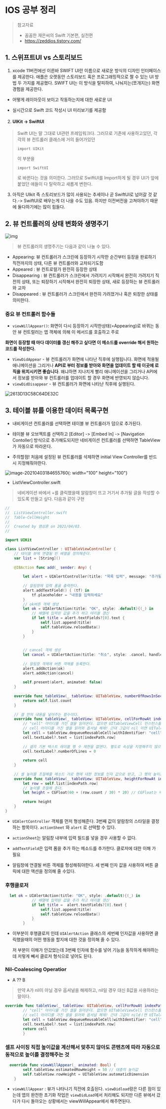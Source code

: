 # IOS 공부 정리

> 참고자료 
>
> - 꼼꼼한 재은씨의 Swift 기본편, 실전편
> - https://zeddios.tistory.com/

## 1. 스위프트UI vs 스토리보드

1. xcode 11버전에선 이른바 SWIFT UI란 이름으로 새로운 방식의 디자인 인터페이스를 제공한다. 애플은 오랫동안 스토리보드 혹은 프로그래밍적으로 짤 수 있는 UI 방법 두 가지를 제공했다. SWIFT UI는 이 방식을 탈피하여, 나눠지는(쪼개지는) 화면 경험을 제공한다.

- 어떻게 레이아웃이 보이고 작동하는지에 대한 새로운 UI

- 실시간으로 Swift 코드 작성시 UI 미리보기를 제공함

2. #### UIKit -> SwiftUI

> Swift UI는 말 그대로 UI관련 프레임워크다. 그러므로 기존에 사용하고있던, 각각의 뷰 컨트롤러 클래스에 거의 들어가있던
>
> ```
> import UIKit
> ```
>
> 이 부분을
>
> ```
> import SwiftUI
> ```
>
> 로 바뀐다는 것을 의미한다. 그러므로 SwiftUI를 Import하게 될 경우 UI가 앞에 붙었던 애들이 다 탈락하고 새롭게 변한다.

3. 아직은 UIkit 즉 스토리보드가 많이 사용되는 추세이나 곧 SwiftUI로 넘어갈 것 같다.-> SwiftUI로 배우는게 더 나을 수도 있음. 하지만 이전버전을 고쳐야하기 때문에 둘다하기에는 많이 힘들다.



## 2. 뷰 컨트롤러의 상태 변화와 생명주기

![img](README.assets/1*etDLgjBamDJoiaM3_hie9A.png)

> 뷰 컨트롤러의 생명주기는 다음과 같이 나눌 수 있다. 

- Appearing: 뷰 컨트롤러가 스크린에 등장하기 시작한 순간부터 등장을 완료하기 직전까지의 상태, 다른 뷰 컨트롤러와 교차되기도함 
- Appeared : 뷰 컨트로럴가 완전히 등장한 상태
- Disappearing : 뷰 컨트롤러가 스크린에서 가려지기 시작해서 완전히 가려지기 직전의 상태, 또는 퇴장하기 시작해서 완전히 퇴장한 상태, 새로 등장하는 뷰 컨트롤러와 교차
- Disappeared : 뷰 컨트롤러가 스크린에서 완전히 가려졌거나 혹은 퇴장한 상태를 의미한다. 

### 중요 뷰 컨트롤러 함수들

- `viewWillAppear()`: 화면이 다시 등장하기 시작한상태(=Appearing)로 바뀌는 동안 뷰 컨트럴러는 앱 객체에 의해 이 메서드를 호출하고 주로

**화면이 등장할 때 마다 데이터를 갱신 해주고 싶다면 이 메소드를 override 해서 원하는 코드를 작성한다.**

- `ViewDidAppear` - 뷰 컨트롤러가 화면에 나타난 직후에 실행됩니다. 화면에 적용될 애니메이션을 그리거나 **API로 부터 정보를 받아와 화면을 업데이트 할 때 이곳에 로직을 위치시키면 좋습니다**. 왜냐하면 지나치게 빨리 애니메이션을 그리거나 API에서 정보를 받아와 뷰 컨트롤러를 업데이트 할 경우 화면에 반영되지 않습니다.
- `viewDidDisappear` - 뷰 컨트롤러가 화면에 나타난 직후에 실행된다.

![2613D13C58C64DE32C](README.assets/2613D13C58C64DE32C-7528197.jpeg)

## 3.  테이블 뷰를 이용한 데이터 목록구현

- 내비게이션 컨트롤러를 선택하면 테이블 뷰 컨트롤러가 덤으로 추가된다.

- 테이블 뷰 오브젝트를 선택하고 [Editor] -> [Embed In] -> [Navigation Contoller] 방식으로 추가해도되지만 네비게이션 컨트롤러를 선택하면 TableView가 자동으로 따라온다.
- 주의할점! 처음에 설정된 뷰 컨트롤러를 삭제하면 initial View Controller를 반드시 지정해줘야한다. 

![image-20210403184655760](README.assets/image-20210403184655760.png){: width="100" height="100"}

- ListViewController.swift 

> 네비게이션 바에서 +를 클릭했을때 알람창이 뜨고 거기서 추가될 글을 작성할 수 있도록 만들고 싶다. 다음과 같이 구현

```swift
//
//  ListViewController.swift
//  Table-CellHeight
//
//  Created by 염성훈 on 2021/04/03.
//

import UIKit

class ListViewController : UITableViewController {
    // 테이블 뷰에 연결될 빈 배열을 정의해준다.
    var list = [String]()
    
    @IBAction func add(_ sender: Any) {
        
        let alert = UIAlertController(title: "목록 입력", message: "추가될 글을 작성해주세요.", preferredStyle: .alert)
        
        // 알림창에 입력 폼을 출력한다.
        alert.addTextField() { (tf) in
            tf.placeholder = "내용을 입력하세요"
        }
        // ok버튼 객체 생성
        let ok = UIAlertAction(title: "OK", style: .default){(_) in
            // 배열에 입력된 값을 추가 하고 테이블 갱신
            if let title = alert.textFields?[0].text {
                self.list.append(title)
                self.tableView.reloadData()
            }
        }
        
        
        // cancel 객체 생성
        let cancel = UIAlertAction(title: "취소", style: .cancel, handler: nil)
        
        // 알림창 객체에 버튼 객체를 등록한다.
        alert.addAction(ok)
        alert.addAction(cancel)
        
        self.present(alert, animated: false)
    }
    
    override func tableView(_ tableView: UITableView, numberOfRowsInSection section: Int) -> Int {
        return self.list.count
    }
    
    // 셀 안의 내용을 넣어주는 함수이다.
    override func tableView(_ tableView: UITableView, cellForRowAt indexPath: IndexPath) -> UITableViewCell {
        // "cell" 아이디를 가진 셀을 읽어온다. 없으면 UITableViewCell 인스턴스를 생성한다.
        // cell 아이디를 가진 셀을 읽어와 옵셔널 해제! 근대 그값이 nil 이면 UITaleVIewCell 인스턴스를 새로 생성해!
        let cell = tableView.dequeueReusableCell(withIdentifier: "cell") ?? UITableViewCell()
        cell.textLabel?.text = list[indexPath.row]
        
        // 셀의 기본 텍스트 레이블 행 수 제한을 없앤다. 별도로 속성을 지정해주지 않으면 글자가 아무리 길어도 한줄로만 표현된다. 0으로 하면 글자 길이에 따라 높이가 자동으로 늘어남
        cell.textLabel?.numberOfLines = 0
        
        return cell
    }
    
    // 셀 높이를 조절해줄 메소드 가로 행에 대한 정보를 인자 값으로 받고, 그 행의 높이를 얼마로 계산하여 반환해 줄지 정한다.
    override func tableView(_ tableView: UITableView, heightForRowAt indexPath: IndexPath) -> CGFloat {
        let row = self.list[indexPath.row]
        // 높이를 조절해 준다.
        let height = CGFloat(60 + (row.count / 30) * 20) // CGFloat는 메소드 반환 타입을 일치시켜줄 목적으로 사용한 객체이다.
        
        return height
    }   
}

```

- `UIAlertController` 객체를 먼저 형성해준다. 3번째 값이 알람창의 스타일을 결정하는 항목이다. `actionSheet` 와 `alert` 로 선택할 수 있다.
- `actionSheet`는 알림창 내부에 입력 필드를 넣을 경우 사용할 수 없다.
- `addTextField`은 입력 폼을 추가 하는 메소드를 추가한다. 클로저에 대한 이해 가 필요

- 알림창에 연결될 버튼 객체를 형성해줘야한다. 세 번째 인자 값을 사용하여 버튼 클릭에 대한 액션을 정의해 줄 수있다.

### 후행클로저

```swift
  let ok = UIAlertAction(title: "OK", style: .default){(_) in
            // 배열에 입력된 값을 추가 하고 테이블 갱신
            if let title =  alert.textFields?[0].text {
                self.list.append(title)
                self.tableView.reloadData()
            }
        }
```

- 이부분이 후행클로저 인데  `UIAlertAction` 클래스의 세번쨰 인자값을 사용하면 클릭했을때의 어떤 행동을 할지에 대한 것을 정의해 줄 수 있다. 

  저 부분이 이해가 안갔었는데 3번째 인자에 함수를 넣어 기능을 동작하게 해야하는데 저렇게 빼서 클로저 형식으로 넣어도 된다.



### Nil-Coalescing Operatior

- A ?? B

> 만약 A가 nil이 아닐 경우 옵셔널을 해제하고, nil일 경우 대신 B값을 사용하라는 말이다. 

```swift
override func tableView(_ tableView: UITableView, cellForRowAt indexPath: IndexPath) -> UITableViewCell {
        // "cell" 아이디를 가진 셀을 읽어온다. 없으면 UITableViewCell 인스턴스를 생성한다.
        // cell 아이디를 가진 셀을 읽어와 옵셔널 해제! 근대 그값이 nildㅣ면 UITaleVIewCell 인스턴스를 새로 생성해!
        let cell = tableView.dequeueReusableCell(withIdentifier: "cell") ?? UITableViewCell()
        cell.textLabel?.text = list[indexPath.row]
        return cell
        }
```

### 셀프 사이징 직접 높이값을 계산해서 맞추지 않아도 콘텐츠에 따라 자동으로 동적으로 높이를 결정해주는 것

```swift
  override func viewWillAppear(_ animated: Bool) {
        self.tableView.estimatedRowHeight = 50 // 대충의 높이값
        self.tableView.rowHeight = UITableView.automaticDimension
    }
```

- `viewWillAppear` :  뷰가 나타나기 직전에 호출된다. `viewDidload`랑은 다른 점이 있는데 앱의 완전한 초기화 작업은 `viewDidLoad`에서 처리해도 되지만 다른 뷰에서 갔다가 다시 돌아오는 상황에서는 viewWillAppear에서 해주면된다.



